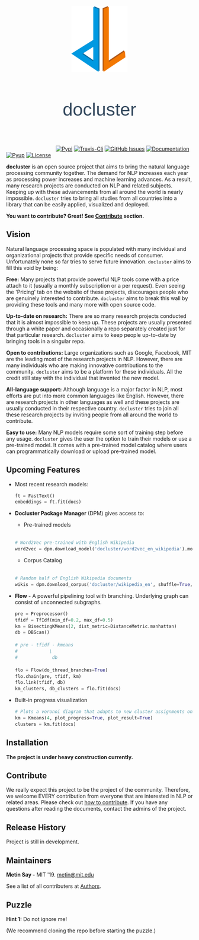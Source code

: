 <p align="center">
<img width=30% src="./img/logo_docluster.png">
</p>

<p style="font-weight:normal;color:#34495E;letter-spacing:0pt;word-spacing:-7pt;font-size:49px;text-align:center;font-family:trebuchet MS, sans-serif;line-height:2;">docluster</p>

&nbsp;&nbsp;&nbsp;&nbsp;&nbsp;&nbsp;&nbsp;&nbsp;&nbsp;&nbsp;&nbsp;&nbsp;&nbsp;&nbsp;&nbsp;&nbsp;&nbsp;&nbsp;&nbsp;&nbsp;&nbsp;&nbsp;&nbsp;&nbsp;&nbsp;&nbsp;&nbsp;&nbsp;&nbsp;&nbsp;&nbsp;&nbsp;&nbsp;
[![Pypi](https://img.shields.io/pypi/v/docluster.svg)](https://pypi.python.org/pypi/docluster)
[![Travis-Cli](https://img.shields.io/travis/metinsay/docluster.svg)](https://travis-ci.org/metinsay/docluster)
[![GitHub Issues](https://img.shields.io/github/issues/metinsay/docluster.svg)](https://github.com/metinsay/docluster/issues)
[![Documentation](https://readthedocs.org/projects/docluster/badge/?version=latest)](https://docluster.re˜t/?badge=latest)
[![Pyup](https://pyup.io/repos/github/metinsay/docluster/shield.svg)](https://pyup.io/repos/github/metinsay/docluster/)
[![License](https://img.shields.io/badge/license-MIT-blue.svg)](https://opensource.org/licenses/MIT)


**docluster** is an open source project that aims to bring the natural language processing community together. The demand for NLP increases each year as processing power increases and machine learning advances. As a result, many research projects are conducted on NLP and related subjects. Keeping up with these advancements from all around the world is nearly impossible. `docluster` tries to bring all studies from all countries into a library that can be easily applied, visualized and deployed.

**You want to contribute? Great! See [Contribute](./CONTRIBUTING.rst) section.**

## Vision

Natural language processing space is populated with many individual and organizational projects that provide specific needs of consumer. Unfortunately none so far tries to serve future innovation. `docluster` aims to fill this void by being:

**Free:** Many projects that provide powerful NLP tools come with a price attach to it (usually a monthly subscription or a per request). Even seeing the 'Pricing' tab on the website of these projects, discourages people who are genuinely interested to contribute. `docluster` aims to break this wall by providing these tools and many more with open source code.

**Up-to-date on research:** There are so many research projects conducted that it is almost impossible to keep up. These projects are usually presented through a white paper and occasionally a repo separately created just for that particular research. `docluster` aims to keep people up-to-date by bringing tools in a singular repo.

**Open to contributions:** Large organizations such as Google, Facebook, MIT are the leading most of the research projects in NLP. However, there are many individuals who are making innovative contributions to the community. `docluster` aims to be a platform for these individuals. All the credit still stay with the individual that invented the new model.

**All-language support:** Although language is a major factor in NLP, most efforts are put into more common languages like English. However, there are research projects in other languages as well and these projects are usually conducted in their respective country. `docluster` tries to join all these research projects by inviting people from all around the world to contribute.

**Easy to use:** Many NLP models require some sort of training step before any usage. `docluster` gives the user the option to train their models or use a pre-trained model. It comes with a pre-trained model catalog where users can programmatically download or upload pre-trained model.

## Upcoming Features

* Most recent research models:

    ```python
    ft = FastText()
    embeddings = ft.fit(docs)
    ```

* **Docluster Package Manager** (DPM) gives access to:

    * Pre-trained models</br></br>

    ```python
    # Word2Vec pre-trained with English Wikipedia
    word2vec = dpm.download_model('docluster/word2vec_en_wikipedia').model
    ```
    * Corpus Catalog</br></br>

    ```python
    # Random half of English Wikipedia documents
    wikis = dpm.download_corpus('docluster/wikipedia_en', shuffle=True, fraction=0.5).text
    ```

* **Flow** - A powerful pipelining tool with branching. Underlying graph can consist of unconnected subgraphs.

    ```python
    pre = Preprocessor()
    tfidf = TfIdf(min_df=0.2, max_df=0.5)
    km = BisectingKMeans(2, dist_metric=DistanceMetric.manhattan)
    db = DBScan()

    # pre - tfidf - kmeans
    #            \
    #             db

    flo = Flow(do_thread_branches=True)
    flo.chain(pre, tfidf, km)
    flo.link(tfidf, db)
    km_clusters, db_clusters = flo.fit(docs)
    ```


* Built-in progress visualization

    ```python
    # Plots a voronoi diagram that adapts to new cluster assignments on each epoch
    km = Kmeans(4, plot_progress=True, plot_result=True)
    clusters = km.fit(docs)
    ```

## Installation

**The project is under heavy construction currently.**

## Contribute

We really expect this project to be the project of the community. Therefore, we welcome EVERY contribution from everyone that are interested in NLP or related areas. Please check out [how to contribute](./CONTRIBUTING.md). If you have any questions after reading the documents, contact the admins of the project.

## Release History

Project is still in development.

## Maintainers

**Metin Say -** MIT '19. metin@mit.edu

See a list of all contributers at [Authors](AUTHORS.md).

## Puzzle

**Hint 1:** Do not ignore me!

(We recommend cloning the repo before starting the puzzle.)
